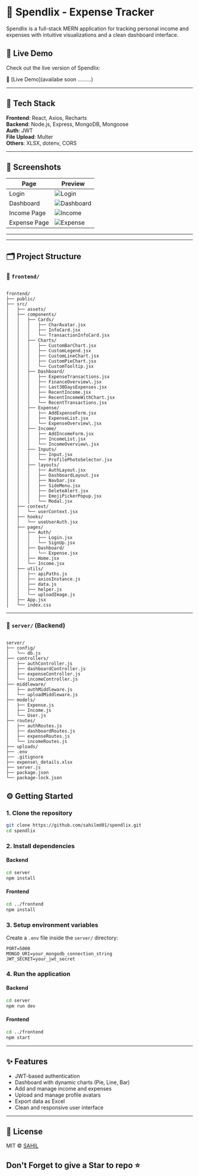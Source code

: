 # 💸 Spendlix - Expense Tracker

Spendlix is a full-stack MERN application for tracking personal income and expenses with intuitive visualizations and a clean dashboard interface.

## 🚀 Live Demo

Check out the live version of Spendlix:

🔗 [Live Demo](availabe soon .........)


---

## 🔧 Tech Stack

**Frontend**: React, Axios, Recharts  
**Backend**: Node.js, Express, MongoDB, Mongoose  
**Auth**: JWT  
**File Upload**: Multer  
**Others**: XLSX, dotenv, CORS

---

## 📸 Screenshots

| Page          | Preview |
|---------------|---------|
| Login         | ![Login](https://your-image-link.com/login.png) |
| Dashboard     | ![Dashboard](https://your-image-link.com/dashboard.png) |
| Income Page   | ![Income](https://your-image-link.com/income.png) |
| Expense Page  | ![Expense](https://your-image-link.com/expense.png) |


---

---

## 🗂️ Project Structure

### 📁 `frontend/`

```

frontend/
├── public/
├── src/
│   ├── assets/
│   ├── components/
│   │   ├── Cards/
│   │   │   ├── CharAvatar.jsx
│   │   │   ├── InfoCard.jsx
│   │   │   └── TransactionInfoCard.jsx
│   │   ├── Charts/
│   │   │   ├── CustomBarChart.jsx
│   │   │   ├── CustomLegend.jsx
│   │   │   ├── CustomLineChart.jsx
│   │   │   ├── CustomPieChart.jsx
│   │   │   └── CustomTooltip.jsx
│   │   ├── Dashboard/
│   │   │   ├── ExpenseTransactions.jsx
│   │   │   ├── FinanceOverview\.jsx
│   │   │   ├── Last30DaysExpenses.jsx
│   │   │   ├── RecentIncome.jsx
│   │   │   ├── RecentIncomeWithChart.jsx
│   │   │   └── RecentTransactions.jsx
│   │   ├── Expense/
│   │   │   ├── AddExpenseForm.jsx
│   │   │   ├── ExpenseList.jsx
│   │   │   └── ExpenseOverview\.jsx
│   │   ├── Income/
│   │   │   ├── AddIncomeForm.jsx
│   │   │   ├── IncomeList.jsx
│   │   │   └── IncomeOverview\.jsx
│   │   ├── Inputs/
│   │   │   ├── Input.jsx
│   │   │   └── ProfilePhotoSelector.jsx
│   │   ├── layouts/
│   │   │   ├── AuthLayout.jsx
│   │   │   ├── DashboardLayout.jsx
│   │   │   ├── Navbar.jsx
│   │   │   ├── SideMenu.jsx
│   │   │   ├── DeleteAlert.jsx
│   │   │   ├── EmojiPickerPopup.jsx
│   │   │   └── Modal.jsx
│   ├── context/
│   │   └── userContext.jsx
│   ├── hooks/
│   │   └── useUserAuth.jsx
│   ├── pages/
│   │   ├── Auth/
│   │   │   ├── Login.jsx
│   │   │   └── SignUp.jsx
│   │   ├── Dashboard/
│   │   │   └── Expense.jsx
│   │   ├── Home.jsx
│   │   └── Income.jsx
│   ├── utils/
│   │   ├── apiPaths.js
│   │   ├── axiosInstance.js
│   │   ├── data.js
│   │   ├── helper.js
│   │   └── uploadImage.js
│   ├── App.jsx
│   └── index.css

```

---

### 📁 `server/` (Backend)

```

server/
├── config/
│   └── db.js
├── controllers/
│   ├── authController.js
│   ├── dashboardController.js
│   ├── expenseController.js
│   └── incomeController.js
├── middleware/
│   ├── authMiddleware.js
│   └── uploadMiddleware.js
├── models/
│   ├── Expense.js
│   ├── Income.js
│   └── User.js
├── routes/
│   ├── authRoutes.js
│   ├── dashboardRoutes.js
│   ├── expenseRoutes.js
│   └── incomeRoutes.js
├── uploads/
├── .env
├── .gitignore
├── expense\_details.xlsx
├── server.js
├── package.json
└── package-lock.json

````


## ⚙️ Getting Started

### 1. Clone the repository

```bash
git clone https://github.com/sahilmd01/spendlix.git
cd spendlix
````

### 2. Install dependencies

#### Backend

```bash
cd server
npm install
```

#### Frontend

```bash
cd ../frontend
npm install
```

### 3. Setup environment variables

Create a `.env` file inside the `server/` directory:

```
PORT=5000
MONGO_URI=your_mongodb_connection_string
JWT_SECRET=your_jwt_secret
```

### 4. Run the application

#### Backend

```bash
cd server
npm run dev
```

#### Frontend

```bash
cd ../frontend
npm start
```

---

## ✨ Features

* JWT-based authentication
* Dashboard with dynamic charts (Pie, Line, Bar)
* Add and manage income and expenses
* Upload and manage profile avatars
* Export data as Excel
* Clean and responsive user interface

---

## 📝 License

MIT © [SAHIL](https://github.com/sahilmd01)

## Don't Forget to give a Star to repo ⭐
